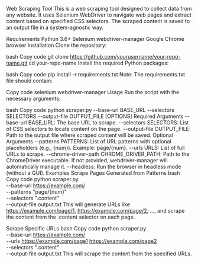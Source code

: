 Web Scraping Tool
This is a web scraping tool designed to collect data from any website. It uses Selenium WebDriver to navigate web pages and extract content based on specified CSS selectors. The scraped content is saved to an output file in a system-agnostic way.

Requirements
Python 3.6+
Selenium
webdriver-manager
Google Chrome browser
Installation
Clone the repository:

bash
Copy code
git clone https://github.com/yourusername/your-repo-name.git
cd your-repo-name
Install the required Python packages:

bash
Copy code
pip install -r requirements.txt
Note: The requirements.txt file should contain:

Copy code
selenium
webdriver-manager
Usage
Run the script with the necessary arguments:

bash
Copy code
python scraper.py --base-url BASE_URL --selectors SELECTORS --output-file OUTPUT_FILE [OPTIONS]
Required Arguments
--base-url BASE_URL: The base URL to scrape.
--selectors SELECTORS: List of CSS selectors to locate content on the page.
--output-file OUTPUT_FILE: Path to the output file where scraped content will be saved.
Optional Arguments
--patterns PATTERNS: List of URL patterns with optional placeholders (e.g., {num}). Example: page/{num}.
--urls URLS: List of full URLs to scrape.
--chrome-driver-path CHROME_DRIVER_PATH: Path to the ChromeDriver executable. If not provided, webdriver-manager will automatically manage it.
--headless: Run the browser in headless mode (without a GUI).
Examples
Scrape Pages Generated from Patterns
bash
Copy code
python scraper.py \
    --base-url https://example.com/ \
    --patterns "page/{num}" \
    --selectors ".content" \
    --output-file output.txt
This will generate URLs like https://example.com/page/1, https://example.com/page/2, ..., and scrape the content from the .content selector on each page.

Scrape Specific URLs
bash
Copy code
python scraper.py \
    --base-url https://example.com/ \
    --urls https://example.com/page1 https://example.com/page2 \
    --selectors ".content" \
    --output-file output.txt
This will scrape the content from the specified URLs.
